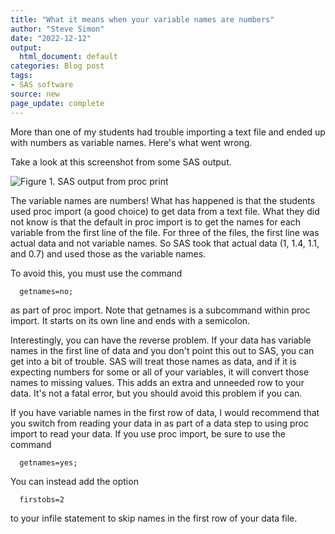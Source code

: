 ```yaml
---
title: "What it means when your variable names are numbers"
author: "Steve Simon"
date: "2022-12-12"
output:
  html_document: default
categories: Blog post
tags:
- SAS software
source: new
page_update: complete
---
```


More than one of my students had trouble importing a text file and ended up with numbers as variable names. Here's what went wrong.

<!---more--->

Take a look at this screenshot from some SAS output.

![Figure 1. SAS output from proc print](http://www.pmean.com/new-images/22/numbers-as-variable-names-01.png)

The variable names are numbers! What has happened is that the students used proc import (a good choice) to get data from a text file. What they did not know is that the default in proc import is to get the names for each variable from the first line of the file. For three of the files, the first line was actual data and not variable names. So SAS took that actual data (1, 1.4, 1.1, and 0.7) and used those as the variable names.

To avoid this, you must use the command

```
  getnames=no;
```

as part of proc import. Note that getnames is a subcommand within proc import. It starts on its own line and ends with a semicolon.

Interestingly, you can have the reverse problem. If your data has variable names in the first line of data and you don't point this out to SAS, you can get into a bit of trouble. SAS will treat those names as data, and if it is expecting numbers for some or all of your variables, it will convert those names to missing values. This adds an extra and unneeded row to your data. It's not a fatal error, but you should avoid this problem if you can.

If you have variable names in the first row of data, I would recommend that you switch from reading your data in as part of a data step to using proc import to read your data. If you use proc import, be sure to use the command

```
  getnames=yes;
```

You can instead add the option

```
  firstobs=2
```

to your infile statement to skip names in the first row of your data file.
